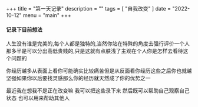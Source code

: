 +++
title = "第一天记录"
description = ""
tags = [
    "自我改变"
]
date = "2022-10-12"
menu = "main"
+++

#### 记录下目前想法

人生没有谁是完美的,每个人都是独特的,当然你站在特殊的角度去强行评价一个人那多半是可以分出高低贵贱的,只是这就有点肤浅了主观在个人你是怎样去看待这个问题的

你经历越多从表面上看你可能确实比较痛苦但是从反面看你经历这些之后你也就越坚强如果你以后要找灵感那么你的经历就天然成了你的优势之一

最近我在想我不是正在改变嘛 我可以把这些录下来  然后既可以帮助自己观察自己状态 也可以用来帮助其他人

